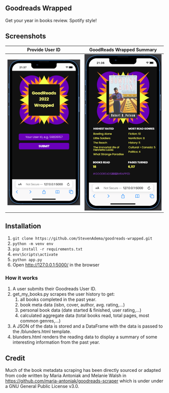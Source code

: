 ## Goodreads Wrapped

Get your year in books review. Spotify style!

## Screenshots
Provide User ID             |  GoodReads Wrapped Summary
:-------------------------:|:-------------------------:
![](/static/wrapped_sample_1.png)  |  ![](static/wrapped_sample_2.png)

## Installation

1. ``` git clone https://github.com/StevenAdema/goodreads-wrapped.git ```
2. ```python -m venv env ```
3. ```pip install -r requirements.txt ```
4. ```env\Scripts\activate```
5. ```python app.py```
6. Open http://127.0.0.1:5000/ in the browser

### How it works
1. A user submits their Goodreads User ID.
2. get_my_books.py scrapes the user history to get:
      1. all books completed in the past year.
      2. book meta data (isbn, cover, author, avg. rating,...)
      3. personal book data (date started & finished, user rating,...)
      4. calculated aggregate data (total books read, total pages, most common genres,...)
3. A JSON of the data is stored and a DataFrame with the data is passed to the /blunders.html template.
4. blunders.html renders the reading data to display a summary of some interesting information from the past year.

## Credit
Much of the book metadata scraping has been directly sourced or adapted from code written by Maria Antoniak and Melanie Walsh in https://github.com/maria-antoniak/goodreads-scraper which is under under a GNU General Public License v3.0.
